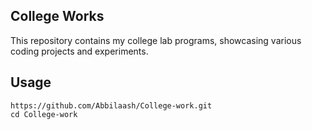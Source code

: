 ## College Works

This repository contains my college lab programs, showcasing various coding projects and experiments.

## Usage
```
https://github.com/Abbilaash/College-work.git
cd College-work
```
